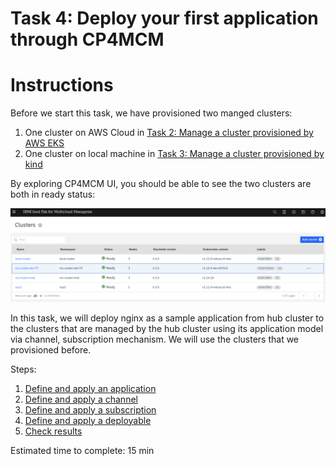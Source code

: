 # Task 4: Deploy your first application through CP4MCM

Instructions
============

Before we start this task, we have provisioned two manged clusters:
1) One cluster on AWS Cloud in [Task 2: Manage a cluster provisioned by AWS EKS](../task2/README.md)
2) One cluster on local machine in [Task 3: Manage a cluster provisioned by kind](../task3/README.md)

By exploring CP4MCM UI, you should be able to see the two clusters are both in ready status:

![Figure: Clusters Status on UI](../images/managed-clusters.png)

In this task, we will deploy nginx as a sample application from hub cluster to the clusters that are managed
by the hub cluster using its application model via channel, subscription mechanism. We will use the clusters
that we provisioned before.

Steps:

1) [Define and apply an application](step1.md)
2) [Define and apply a channel](step2.md)
3) [Define and apply a subscription](step3.md)
4) [Define and apply a deployable](step4.md)
5) [Check results](step5.md)

Estimated time to complete: 15 min
